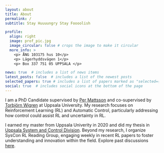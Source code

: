```yaml
---
layout: about
title: About
permalink: /
subtitle: Stay Huuuungry Stay Foooolish

profile:
  align: right
  image: prof_pic.jpg
  image_circular: false # crops the image to make it circular
  more_info: >
    <p> ÅNG 103175 hus 10</p>
    <p> Lägerhyddsvägen 1</p>
    <p> Box 337 751 05 UPPSALA </p>

news: true  # includes a list of news items
latest_posts: false  # includes a list of the newest posts
selected_papers: true # includes a list of papers marked as "selected={true}"
social: true  # includes social icons at the bottom of the page
---
```

I am a PhD Candidate supervised by [Per Mattsson](https://www.katalog.uu.se/profile/?id=N10-1806) and co-supervised by [Torbjörn Wigren](https://www.katalog.uu.se/profile/?id=N0-536) at Uppsala University. My research focuses on Reinforcement Learning (RL) and Automatic Control, particularly addressing how control could assist RL and uncertainty in RL.



I earned my master from Uppsala Univerity in 2020 and did my thesis in [Uppsala System and Control Division](https://www.it.uu.se/about_us/divisions/systems_and_control). Beyond my research, I organize SysCon RL Reading Group, engaging weekly in recent RL papers to foster understanding and innovation within the field. Explore past discussions [here](https://www.it.uu.se/about_us/divisions/systems_and_control/activities/rlreadinggroup).
